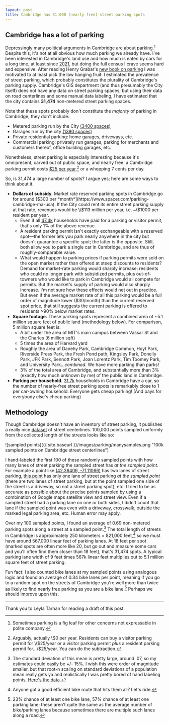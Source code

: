 ```yaml
---
layout: post
title: Cambridge has 31,000 [nearly free] street parking spots
---
```

## Cambridge has a lot of parking
Depressingly many political arguments in Cambridge are about parking.[^1] Despite this, it's not at all obvious how much parking we already have. I've been interested in Cambridge's land use and how much is eaten by cars for a long time, at least since [2021](https://twitter.com/evanjfields/status/1474032536422649866), but doing the full census I crave seems hard and expensive. After reading Henry Grabar's [new book on parking](https://www.goodreads.com/en/book/show/63329951) I was motivated to at least pick the low hanging fruit: I estimated the prevalence of street parking, which probably constitutes the plurality of Cambridge's parking supply. Cambridge's GIS department (and thus presumably the City itself) does not have any data on street parking spaces; but using their data on road centerlines and some manual data labeling, I have estimated that the city contains **31,474** non-metered street parking spaces.

Note that these spots probably don't constitute the *majority* of parking in Cambridge; they don't include:
* Metered parking run by the City [(3400 spaces)](https://www.cambridgema.gov/traffic/parking)
* Garages run by the city [(1380 spaces)](https://www.cambridgema.gov/traffic/parking)
* Private residential parking: home garages, driveways, etc.
* Commercial parking: privately run garages, parking for merchants and customers thereof, office building garages, etc.

Nonetheless, street parking is especially interesting because it's omnipresent, carved out of public space, and nearly free: a Cambridge parking permit costs [$25 per year](https://www.cambridgema.gov/iwantto/applyforaparkingpermit),[^2] or a whopping 7 cents per day.

So, is 31,474 a large number of spots? I argue yes; here are some ways to think about it.
* **Dollars of subsidy.** Market rate reserved parking spots in Cambridge go for around [$300 per *month*](https://www.spacer.com/parking-cambridge-ma-usa). If the City could rent its entire street parking supply at that rate, revenues would be \\$113 million per year, i.e. ~\\$1000 per resident per year.
    * Even if all [47.4k](https://datausa.io/profile/geo/cambridge-ma/) households have paid for a parking or visitor permit, that's only 1% of the above revenue.
    * A resident parking permit isn't exactly exchangeable with a reserved spot—the former lets you park nearly anywhere in the city but doesn't guarantee a specific spot; the latter is the opposite. Still, both allow you to park a single car in Cambridge, and are thus of roughly-comparable value.
    * What would happen to parking prices if parking permits were sold on the open market rather than offered at steep discounts to residents? Demand for market-rate parking would sharply increase: residents who could no longer park with subsidized permits, plus out-of-towners who would like to park in Cambridge would all compete for permits. But the market's supply of parking would also sharply increase. I'm not sure how these effects would net out in practice. But even if the average market rate of all this parking would be a full order of magnitude lower ($30/month) than the current reserved spot price, that still suggests the current parking is offered to residents >90% below market rates.
* **Square footage.** These parking spots represent a combined area of ~5.1 million square feet of public land (methodology below). For comparison, 5 million square feet is:
    * A bit under the area of MIT's main campus between Vassar St and the Charles (6 million sqft)
    * 5 times the area of Harvard yard
    * Roughly the area of Danehy Park, Cambridge Common, Hoyt Park, Riverside Press Park, the Fresh Pond path, Kingsley Park, Donelly Park, JFK Park, Sennott Park, Joan Lorentz Park, Tim Toomey Park, and University Park...*combined*. We have more parking than parks!
    * 3% of the total area of Cambridge, and substantially more than 3% (exactly how much unknown by me) of the public land in Cambridge.
* **Parking per household.** [31.7k](https://datausa.io/profile/geo/cambridge-ma/#transportation) households in Cambridge have a car, so the number of nearly-free street parking spots is remarkably close to 1 per car-owning household. Everyone gets cheap parking! (And pays for everybody else's cheap parking)

## Methodology
Though Cambridge doesn't have an inventory of street parking, it publishes a really nice [dataset](https://github.com/cambridgegis/cambridgegis_data/blob/main/Trans/Street_Centerlines/TRANS_Centerlines.geojson) of street centerlines. 100,000 points sampled uniformly from the collected length of the streets looks like so:

![sampled points]({{ site.baseurl }}/images/parking/manysamples.png "100k sampled points on Cambridge street centerlines")

I hand-labeled the first 100 of these randomly sampled points with how many lanes of street parking the sampled street has *at the sampled point*. For example a point like [(42.36406, -71.11066)](https://www.google.com/maps/search/?api=1&query=42.36406178295066%2C-71.1106646544124) has two lanes of street parking, [this point](https://www.google.com/maps/search/?api=1&query=42.383277909648854%2C-71.12229419906434) has only one lane of street parking *at the sampled point* (there are two lanes of street parking, but at the point sampled one side of the street is a driveway, so not a street parking spot), etc. I tried to be as accurate as possible about the precise points sampled by using a combination of Google maps satellite view and street view. Even if a sampled street had a parking lane on one or both sides, I didn't count that lane if the sampled point was even with a driveway, crosswalk, outside the marked legal parking area, etc. Human error may apply.

Over my 100 sampled points, I found an average of 0.69 non-metered parking spots along a street at a sampled point.[^3] The total length of streets in Cambridge is approximately 250 kilometers = 821,000 feet,[^4] so we must have around 567,000 linear feet of parking lanes. At 18 feet per spot (marked spots are often more like 20, but go out and measure some cars and you'll often find them closer than 18 feet), that's 31,474 spots. A typical parking lane width of 9 feet times 567k linear feet multiplies out to 5.1 million square feet of street parking.

Fun fact: I also counted bike lanes at my sampled points using analogous logic and found an average of 0.34 bike lanes per point, meaning if you go to a random spot on the streets of Cambridge you're well more than twice as likely to find nearly free parking as you are a bike lane.[^5] Perhaps we should improve upon this.

----

Thank you to Leyla Tarhan for reading a draft of this post.

[^1]: Sometimes parking is a fig leaf for other concerns not expressable in polite company.
[^2]: Arguably, actually \\$0 per year. Residents can buy a visitor parking permit for \\$25/year or a visitor parking permit *plus* a resident parking permit for...\\$25/year. You can do the subtraction.
[^3]: The standard deviation of this mean is pretty large, around .07, so my estimates could easily be +/- 15%. I wish this were order of magnitude smaller, but that root-n scaling on standard deviations of a population mean really gets ya and realistically I was pretty bored of hand labeling points. [Here's the data](https://docs.google.com/spreadsheets/d/1RfaNiy9ffQXxVF3iaUqUZ_rKnj8DcR9nGHgFtD1n24c/edit?usp=sharing).
[^4]: Anyone got a good efficient bike route that hits them all? Let's ride.
[^5]: 23% chance of at least one bike lane, 57% chance of at least one parking lane; these aren't quite the same as the average number of bike/parking lanes because sometimes there are multiple such lanes along a road.
